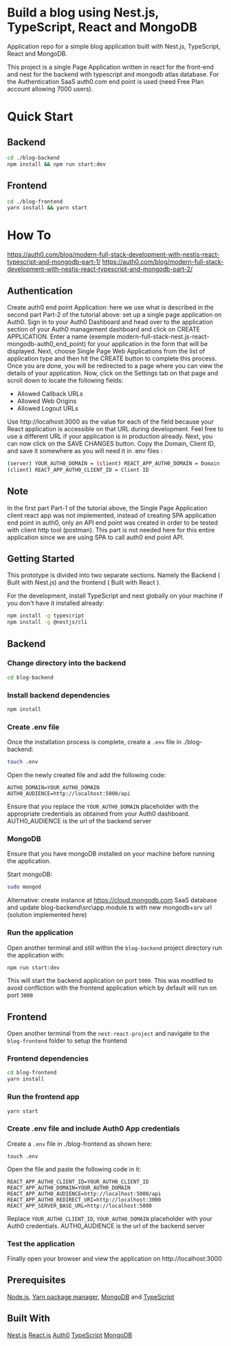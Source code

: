 # Build a blog using Nest.js, TypeScript, React and MongoDB
Application repo for a simple blog application built with Nest.js, TypeScript, React and MongoDB.

This project is a single Page Application written in react for the front-end and nest for the backend with typescript and mongodb atlas database.
For the Authentication SaaS auth0.com end point is used (need Free Plan account allowing 7000 users).
# Quick Start
## Backend
```bash
cd ./blog-backend
npm install && npm run start:dev
```
## Frontend
```bash
cd ./blog-frontend
yarn install && yarn start
```
# How To
https://auth0.com/blog/modern-full-stack-development-with-nestjs-react-typescript-and-mongodb-part-1/
https://auth0.com/blog/modern-full-stack-development-with-nestjs-react-typescript-and-mongodb-part-2/

## Authentication
Create auth0 end point Application: here we use what is described in the second part Part-2 of the tutorial above: set up a single page application on Auth0. Sign in to your Auth0 Dashboard and head over to the application section of your Auth0 management dashboard and click on CREATE APPLICATION. Enter a name (exemple modern-full-stack-nest.js-react-mongodb-auth0_end_point) for your application in the form that will be displayed. Next, choose Single Page Web Applications from the list of application type and then hit the CREATE button to complete this process. Once you are done, you will be redirected to a page where you can view the details of your application. Now, click on the Settings tab on that page and scroll down to locate the following fields:
- Allowed Callback URLs
- Allowed Web Origins
- Allowed Logout URLs

Use http://localhost:3000 as the value for each of the field because your React application is accessible on that URL during development. Feel free to use a different URL if your application is in production already. Next, you can now click on the SAVE CHANGES button. Copy the Domain, Client ID, and save it somewhere as you will need it in .env files :
```bash
(server) YOUR_AUTH0_DOMAIN = (client) REACT_APP_AUTH0_DOMAIN = Domain
(client) REACT_APP_AUTH0_CLIENT_ID = Client ID
```
## Note 
In the first part Part-1 of the tutorial above, the Single Page Application client react app was not implemented, instead of creating SPA application end point in auth0, only an API end point was created in order to be tested with client http tool (postman). This part is not needed here for this entire application since we are using SPA to call auth0 end point API.

## Getting Started
This prototype is divided into two separate sections. Namely the Backend ( Built with Nest.js) and the frontend
( Built with React ).

For the development, install TypeScript and nest globally on your machine if you don't have it installed already:

```bash
npm install -g typescript
npm install -g @nestjs/cli
```
## Backend
### Change directory into the backend
```bash
cd blog-backend
```

### Install backend dependencies

```bash
npm install
```

### Create .env file
Once the installation process is complete, create a `.env` file in ./blog-backend:

```bash
touch .env
```

Open the newly created file and add the following code:

```
AUTH0_DOMAIN=YOUR_AUTH0_DOMAIN
AUTH0_AUDIENCE=http://localhost:5000/api
```

Ensure that you replace the `YOUR_AUTH0_DOMAIN` placeholder with the appropriate credentials as obtained from your Auth0 dashboard.
AUTH0_AUDIENCE is the url of the backend server


### MongoDB
Ensure that you have mongoDB installed on your machine before running the application.

Start mongoDB:

```bash
sudo mongod
```

Alternative: create instance at https://cloud.mongodb.com SaaS database and update blog-backend\src\app.module.ts with new mongodb+srv url (solution implemented here)

### Run the application
Open another terminal and still within the `blog-backend` project directory run the application with:

```bash
npm run start:dev
```

This will start the backend application on port `5000`. This was modified to avoid confliction with the frontend application which by default will run on port `3000`

## Frontend
Open another terminal from the `nest-react-project` and navigate to the `blog-frontend` folder to setup the frontend

### Frontend dependencies
```bash
cd blog-frontend
yarn install
```

### Run the frontend app

```bash
yarn start
```

### Create .env file and include Auth0 App credentials

Create a `.env` file in ./blog-frontend as shown here:

```
touch .env
```

Open the file and paste the following code in it:

```
REACT_APP_AUTH0_CLIENT_ID=YOUR_AUTH0_CLIENT_ID
REACT_APP_AUTH0_DOMAIN=YOUR_AUTH0_DOMAIN
REACT_APP_AUTH0_AUDIENCE=http://localhost:5000/api
REACT_APP_AUTH0_REDIRECT_URI=http://localhost:3000
REACT_APP_SERVER_BASE_URL=http://localhost:5000
```

Replace `YOUR_AUTH0_CLIENT_ID`, `YOUR_AUTH0_DOMAIN` placeholder with your Auth0 credentials.
AUTH0_AUDIENCE is the url of the backend server
### Test the application
Finally open your browser and view the application on http://localhost:3000

## Prerequisites
 [Node.js](https://nodejs.org/en/), [Yarn package manager](https://yarnpkg.com/lang/en/docs/install/#mac-stable), [MongoDB](https://docs.mongodb.com/v3.2/installation/) and [TypeScript](https://www.typescriptlang.org/)


## Built With
[Nest.js]()
[React.js]()
[Auth0]() 
[TypeScript]()
[MongoDB]() 
